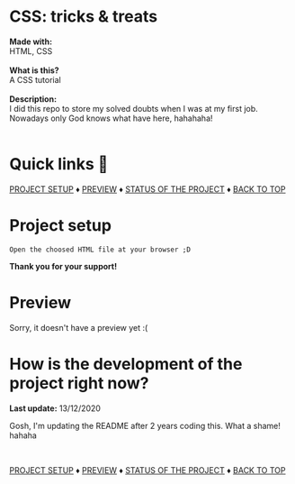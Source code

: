 # CSS: tricks & treats

<b>Made with:</b><br/>
HTML, CSS
<br/><br/>
<b>What is this?</b><br/>
A CSS tutorial
<br/><br/>
<b>Description:</b><br/>
I did this repo to store my solved doubts when I was at my first job. Nowadays only God knows what have here, hahahaha!
<br/><br/>
# Quick links &#128150;
<div>
  
[PROJECT SETUP](#Project-setup) &diams; [PREVIEW](#Preview) &diams; [STATUS OF THE PROJECT](#How-is-the-development-of-the-project-right-now) &diams; [BACK TO TOP](#CSS-tricks-&-treats)

<div>

# Project setup
```
Open the choosed HTML file at your browser ;D
```

<b>Thank you for your support!</b>

# Preview
Sorry, it doesn't have a preview yet :(
<!-- <img src="overview.png" alt="Add your img here" /> -->


# How is the development of the project right now?
<b>Last update:</b> 13/12/2020

Gosh, I'm updating the README after 2 years coding this. What a shame! hahaha

<br/>

<div>
  
[PROJECT SETUP](#Project-setup) &diams; [PREVIEW](#Preview) &diams; [STATUS OF THE PROJECT](#How-is-the-development-of-the-project-right-now) &diams; [BACK TO TOP](#CSS-tricks-&-treats)

<div>